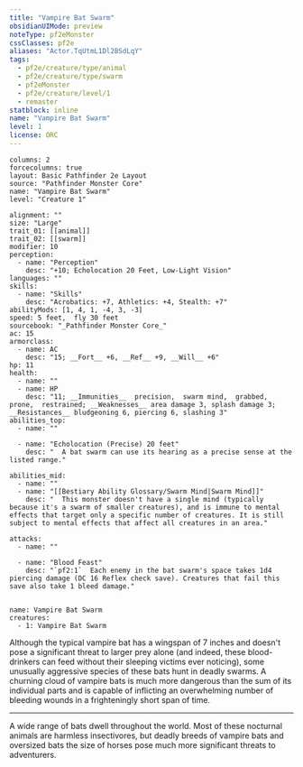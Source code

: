 ```yaml
---
title: "Vampire Bat Swarm"
obsidianUIMode: preview
noteType: pf2eMonster
cssClasses: pf2e
aliases: "Actor.TqUtmL1Dl2BSdLqY" 
tags:
  - pf2e/creature/type/animal
  - pf2e/creature/type/swarm
  - pf2eMonster
  - pf2e/creature/level/1
  - remaster
statblock: inline
name: "Vampire Bat Swarm"
level: 1
license: ORC
---
```


```statblock
columns: 2
forcecolumns: true
layout: Basic Pathfinder 2e Layout
source: "Pathfinder Monster Core"
name: "Vampire Bat Swarm"
level: "Creature 1"

alignment: ""
size: "Large"
trait_01: [[animal]]
trait_02: [[swarm]]
modifier: 10
perception:
  - name: "Perception"
    desc: "+10; Echolocation 20 Feet, Low-Light Vision"
languages: ""
skills:
  - name: "Skills"
    desc: "Acrobatics: +7, Athletics: +4, Stealth: +7"
abilityMods: [1, 4, 1, -4, 3, -3]
speed: 5 feet,  fly 30 feet
sourcebook: "_Pathfinder Monster Core_"
ac: 15
armorclass:
  - name: AC
    desc: "15; __Fort__ +6, __Ref__ +9, __Will__ +6"
hp: 11
health:
  - name: ""
  - name: HP
    desc: "11; __Immunities__  precision,  swarm mind,  grabbed,  prone,  restrained; __Weaknesses__ area damage 3, splash damage 3; __Resistances__ bludgeoning 6, piercing 6, slashing 3"
abilities_top:
  - name: ""

  - name: "Echolocation (Precise) 20 feet"
    desc: "  A bat swarm can use its hearing as a precise sense at the listed range."

abilities_mid:
  - name: ""
  - name: "[[Bestiary Ability Glossary/Swarm Mind|Swarm Mind]]"
    desc: "  This monster doesn't have a single mind (typically because it's a swarm of smaller creatures), and is immune to mental effects that target only a specific number of creatures. It is still subject to mental effects that affect all creatures in an area."

attacks:
  - name: ""

  - name: "Blood Feast"
    desc: "`pf2:1`  Each enemy in the bat swarm's space takes 1d4 piercing damage (DC 16 Reflex check save). Creatures that fail this save also take 1 bleed damage."
 
```

```encounter-table
name: Vampire Bat Swarm
creatures:
  - 1: Vampire Bat Swarm
```



Although the typical vampire bat has a wingspan of 7 inches and doesn't pose a significant threat to larger prey alone (and indeed, these blood-drinkers can feed without their sleeping victims ever noticing), some unusually aggressive species of these bats hunt in deadly swarms. A churning cloud of vampire bats is much more dangerous than the sum of its individual parts and is capable of inflicting an overwhelming number of bleeding wounds in a frighteningly short span of time.

* * *

A wide range of bats dwell throughout the world. Most of these nocturnal animals are harmless insectivores, but deadly breeds of vampire bats and oversized bats the size of horses pose much more significant threats to adventurers.
